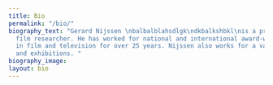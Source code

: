 ```yaml
---
title: Bio
permalink: "/bio/"
biography_text: "Gerard Nijssen \nbalbalblahsdlgk\ndkbalkshbkl\nis a professional
  film researcher. He has worked for national and international award-winning productions
  in film and television for over 25 years. Nijssen also works for a variety of museums
  and exhibitions. "
biography_image: 
layout: bio
---
```


